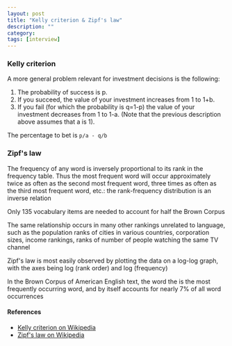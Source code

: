 ```yaml
---
layout: post
title: "Kelly criterion & Zipf's law"
description: ""
category: 
tags: [interview]
---
```


### Kelly criterion

A more general problem relevant for investment decisions is the following:

1. The probability of success is  p.
2. If you succeed, the value of your investment increases from  1 to 1+b.
3. If you fail (for which the probability is q=1-p) the value of your investment decreases from 1 to 1-a. (Note that the previous description above assumes that  a is 1).

The percentage to bet is `p/a - q/b`

### Zipf's law

The frequency of any word is inversely proportional to its rank in the frequency table. Thus the most frequent word will occur approximately twice as often as the second most frequent word, three times as often as the third most frequent word, etc.: the rank-frequency distribution is an inverse relation

Only 135 vocabulary items are needed to account for half the Brown Corpus

The same relationship occurs in many other rankings unrelated to language, such as the population ranks of cities in various countries, corporation sizes, income rankings, ranks of number of people watching the same TV channel

Zipf's law is most easily observed by plotting the data on a log-log graph, with the axes being log (rank order) and log (frequency)

In the Brown Corpus of American English text, the word the is the most frequently occurring word, and by itself accounts for nearly 7% of all word occurrences

#### References
* [Kelly criterion on Wikipedia](https://en.wikipedia.org/wiki/Kelly_criterion)
* [Zipf's law on Wikipedia](https://en.wikipedia.org/wiki/Kelly_criterion)



